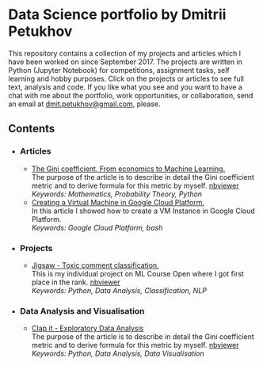 # Data Science portfolio by Dmitrii Petukhov

This repository contains a collection of my projects and articles which I have been worked on since September 2017. The projects are written in Python (Jupyter Notebook) for competitions, assignment tasks, self learning and hobby purposes. Click on the projects or articles to see full text, analysis and code.
If you like what you see and you want to have a chat with me about the portfolio, work opportunities, or collaboration, send an email at [dmit.petukhov@gmail.com](mailto:dmit.petukhov@gmail.com), please.
## Contents

- ### Articles

	- [The Gini coefficient. From economics to Machine Learning.](https://habr.com/company/ods/blog/350440/)<br>
The purpose of the article is to describe in detail the Gini coefficient metric and to derive formula for this metric by myself. [nbviewer](http://nbviewer.jupyter.org/github/jandevel/jandevel.github.io/blob/master/gini_coefficient/Gini_coefficient.ipynb)<br>
_Keywords: Mathematics,  Probability Theory, Python_ 
	- [Creating a Virtual Machine in Google Cloud Platform.](https://habr.com/post/341446/)<br>
In this article I showed how to create a VM Instance in Google Cloud Platform.<br> 
_Keywords: Google Cloud Platform,  bash_ 

- ### Projects

	- [Jigsaw - Toxic comment classification.](https://habr.com/company/ods/blog/350440/)<br>
This is my individual project on ML Course Open where I got first place in the rank. [nbviewer](http://nbviewer.jupyter.org/github/jandevel/jandevel.github.io/blob/master/gini_coefficient/Gini_coefficient.ipynb)<br>
_Keywords: Python, Data Analysis, Classification, NLP_ 

- ### Data Analysis and Visualisation

	- [Clap it - Exploratory Data Analysis](https://www.kaggle.com/jandevel/clap-it-exploratory-data-analysis)<br>
The purpose of the article is to describe in detail the Gini coefficient metric and to derive formula for this metric by myself. [nbviewer](http://nbviewer.jupyter.org/github/jandevel/jandevel.github.io/blob/master/gini_coefficient/Gini_coefficient.ipynb)<br>
_Keywords: Python,  Data Analysis, Data Visualisation_ 
